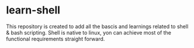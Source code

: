 # learn-shell

This repository is created to add all the bascis and learnings related to shell & bash scripting.
Shell is native to linux, yon can achieve most of the functional requirements straight forward.